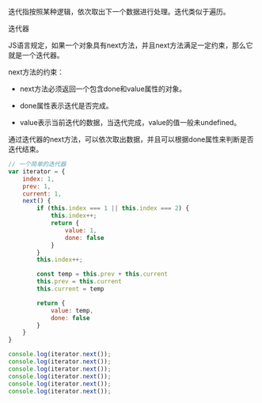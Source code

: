 迭代指按照某种逻辑，依次取出下一个数据进行处理。迭代类似于遍历。



迭代器

JS语言规定，如果一个对象具有next方法，并且next方法满足一定约束，那么它就是一个迭代器。

next方法的约束：

- next方法必须返回一个包含done和value属性的对象。
- done属性表示迭代是否完成。

- value表示当前迭代的数据，当迭代完成，value的值一般未undefined。

通过迭代器的next方法，可以依次取出数据，并且可以根据done属性来判断是否迭代结束。

```js
// 一个简单的迭代器
var iterator = {
    index: 1,
    prev: 1,
    current: 1,
    next() {
        if (this.index === 1 || this.index === 2) {
            this.index++;
            return {
                value: 1,
                done: false
            }
        }
        this.index++;

        const temp = this.prev + this.current
        this.prev = this.current
        this.current = temp

        return {
            value: temp,
            done: false
        }
    }
}

console.log(iterator.next());
console.log(iterator.next());
console.log(iterator.next());
console.log(iterator.next());
console.log(iterator.next());
console.log(iterator.next());
```

